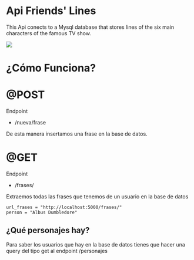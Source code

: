 
# Api Friends' Lines
This Api conects to a Mysql database that stores lines of the six main characters of the famous TV show.

![](https://www.youtube.com/embed/q-9kPks0IfE)

# ¿Cómo Funciona?

# @POST
Endpoint
- /nueva/frase

De esta manera insertamos una frase en la base de datos.


# @GET
Endpoint
- /frases/<name>

Extraemos todas las frases que tenemos de un usuario en la base de datos

```
url_frases = "http://localhost:5000/frases/"
person = "Albus Dumbledore"
```


## ¿Qué personajes hay?
Para saber los usuarios que hay en la base de datos tienes que hacer una query del tipo get al endpoint /personajes